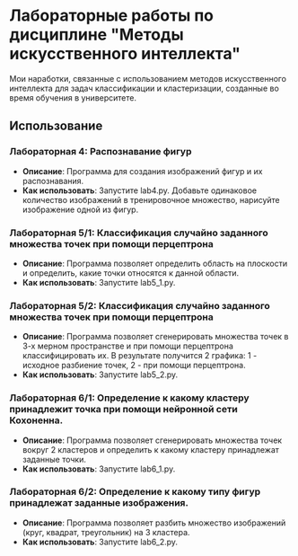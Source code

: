 # Лабораторные работы по дисциплине "Методы искусственного интеллекта"

Мои наработки, связанные с использованием методов искусственного интеллекта для задач классификации и кластеризации, созданные во время обучения в университете.

## Использование

### Лабораторная 4: Распознавание фигур
- **Описание**: Программа для создания изображений фигур и их распознавания.
- **Как использовать**: Запустите lab4.py. Добавьте одинаковое количество изображений в тренировочное множество, нарисуйте изображение одной из фигур.

### Лабораторная 5/1: Классификация случайно заданного множества точек при помощи перцептрона
- **Описание**: Программа позволяет определить область на плоскости и определить, какие точки относятся к данной области.
- **Как использовать**: Запустите lab5_1.py.

### Лабораторная 5/2: Классификация случайно заданного множества точек при помощи перцептрона
- **Описание**: Программа позволяет сгенерировать множества точек в 3-х мерном пространстве и при помощи перцептрона классифицировать их. В результате получится 2 графика: 1 - исходное разбиение точек, 2 - при помощи перцептрона.
- **Как использовать**: Запустите lab5_2.py.

### Лабораторная 6/1: Определение к какому кластеру принадлежит точка при помощи нейронной сети Кохоненна.
- **Описание**: Программа позволяет сгенерировать множества точек вокруг 2 кластеров и определить к какому кластеру принадлежат заданные точки.
- **Как использовать**: Запустите lab6_1.py.

### Лабораторная 6/2: Определение к какому типу фигур принадлежат заданные изображения.
- **Описание**: Программа позволяет разбить множество изображений (круг, квадрат, треугольник) на 3 кластера.
- **Как использовать**: Запустите lab6_2.py.